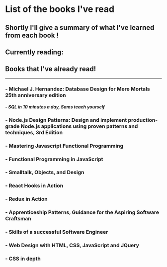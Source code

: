 # List of the books I've read

## Shortly I'll give a summary of what I've learned from each book !

## Currently reading: 



## Books that I've already read!

-----

### - Michael J. Hernandez: Database Design for Mere Mortals 25th anniversary edition
##### - SQL in 10 minutes a day, Sams teach yourself
### - Node.js Design Patterns: Design and implement production-grade Node.js applications using proven patterns and techniques, 3rd Edition
### - Mastering Javascript Functional Programming
### - Functional Programming in JavaScript
### - Smalltalk, Objects, and Design
### - React Hooks in Action
### - Redux in Action
### - Apprenticeship Patterns, Guidance for the Aspiring Software Craftsman
### - Skills of a successful Software Engineer
### - Web Design with HTML, CSS, JavaScript and JQuery
### - CSS in depth

